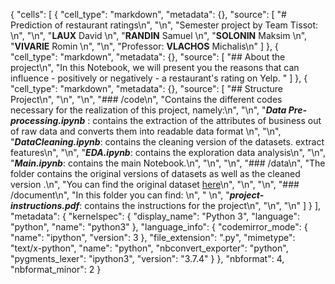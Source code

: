 {
 "cells": [
  {
   "cell_type": "markdown",
   "metadata": {},
   "source": [
    "# Prediction of restaurant ratings\n",
    "\n",
    "Semester project by Team Tissot:   \n",
    "\n",
    "**LAUX** David  \n",
    "**RANDIN** Samuel  \n",
    "**SOLONIN** Maksim  \n",
    "**VIVARIE** Romin  \n",
    "\n",
    "Professor: **VLACHOS** Michalis\n"
   ]
  },
  {
   "cell_type": "markdown",
   "metadata": {},
   "source": [
    "## About the project\n",
    "In this Notebook, we will present you the reasons that can influence - positively or negatively - a restaurant's rating on Yelp. "
   ]
  },
  {
   "cell_type": "markdown",
   "metadata": {},
   "source": [
    "## Structure Project\n",
    "\n",
    "\n",
    "### /code\n",
    "Contains the different codes necessary for the realization of this project, namely:\n",
    "\n",
    "***Data Pre-processing.ipynb*** : contains the extraction of the attributes of business out of raw data and converts them into readable data format \n",
    "\n",
    "***DataCleaning.ipynb***: contains the cleaning version of the datasets. extract features\n",
    "\n",
    "***EDA.ipynb***: contains the exploration data analysis\n",
    "\n",
    "***Main.ipynb***: contains the main Notebook.\n",
    "\n",
    "\n",
    "### /data\n",
    "The folder contains the original versions of datasets as well as the cleaned version .\n",
    "You can find the original dataset [here](https://www.yelp.com/dataset/challenge)\n",
    "\n",
    "\n",
    "### /document\n",
    "In this folder you can find: \n",
    "  \n",
    "***project-instructions.pdf***: contains the instructions for the project\n",
    "\n",
    "\n"
   ]
  }
 ],
 "metadata": {
  "kernelspec": {
   "display_name": "Python 3",
   "language": "python",
   "name": "python3"
  },
  "language_info": {
   "codemirror_mode": {
    "name": "ipython",
    "version": 3
   },
   "file_extension": ".py",
   "mimetype": "text/x-python",
   "name": "python",
   "nbconvert_exporter": "python",
   "pygments_lexer": "ipython3",
   "version": "3.7.4"
  }
 },
 "nbformat": 4,
 "nbformat_minor": 2
}
